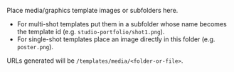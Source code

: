 Place media/graphics template images or subfolders here.

- For multi-shot templates put them in a subfolder whose name becomes the template id (e.g. `studio-portfolio/shot1.png`).
- For single-shot templates place an image directly in this folder (e.g. `poster.png`).

URLs generated will be `/templates/media/<folder-or-file>`.